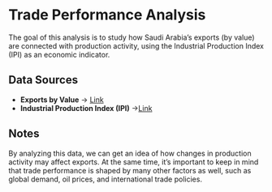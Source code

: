 # Trade Performance Analysis  

The goal of this analysis is to study how Saudi Arabia’s exports (by value) are connected with production activity, using the Industrial Production Index (IPI) as an economic indicator.  

## Data Sources  
- **Exports by Value** -> [Link](https://database.stats.gov.sa/home/indicator/448)  
- **Industrial Production Index (IPI)** ->[Link](https://database.stats.gov.sa/gastatapi/portal/api/v1/indicators/getData?format=@JSON&api=4111fc52573dfdb7693ec107d8cefe2aee5ff19da62d0ccb82d6c8e626218c19938e942f34ac1f7e2a12176c2ab85f2b8d07752abe70ae7d93510023ce6ac0d1744ddfede8a75743f3362fc678ef0ea472caddadb15fafbf6a57b981e7e1e04c2cb772986fde142c93127cfeca33024d4a1c2a64973596f23ef7b358a134d36e9bb571221e0f65630e21b78a662063b5)  

## Notes  
By analyzing this data, we can get an idea of how changes in production activity may affect exports. At the same time, it’s important to keep in mind that trade performance is shaped by many other factors as well, such as global demand, oil prices, and international trade policies.  
